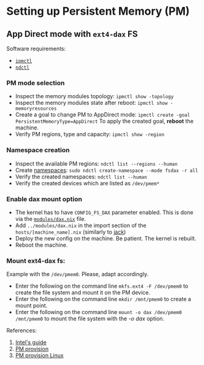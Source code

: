 # Setting up Persistent Memory (PM)

## App Direct mode with `ext4-dax` FS

Software requirements:
- [`ipmctl`](https://github.com/intel/ipmctl)
- [`ndctl`](https://github.com/pmem/ndctl)

### PM mode selection
- Inspect the memory modules topology: `ipmctl show -topology`
- Inspect the memory modules state after reboot: `ipmctl show -memoryresources`
- Create a goal to change PM to AppDirect mode: `ipmctl create -goal PersistentMemoryType=AppDirect`
To apply the created goal, **reboot** the machine.
- Verify PM regions, type and capacity: `ipmctl show -region`

### Namespace creation
- Inspect the available PM regions: `ndctl list --regions --human`
- Create [namespaces](https://docs.pmem.io/ndctl-user-guide/ndctl-man-pages/ndctl-create-namespace): `sudo ndctl create-namespace --mode fsdax -r all`
- Verify the created namespaces: `ndctl list --human`
- Verify the created devices which are listed as `/dev/pmem*`

### Enable dax mount option
- The kernel has to have `CONFIG_FS_DAX` parameter enabled. This is done via the [`modules/dax.nix`](../modules/dax.nix) file.
- Add `../modules/dax.nix` in the import section of the `hosts/[machine_name].nix` (similarly to [jack](../hosts/jack.nix))
- Deploy the new config on the machine. Be patient. The kernel is rebuilt. 
- Reboot the machine.

### Mount ext4-dax fs:
Example with the `/dev/pmem0`. Please, adapt accordingly. 
- Enter the following on the command line `mkfs.ext4 -F /dev/pmem0` to create the file system and mount it on the PM device.
- Enter the following on the command line `mkdir /mnt/pmem0` to create a mount point.
- Enter the following on the command line `mount -o dax /dev/pmem0 /mnt/pmem0` to mount the file system with the *-o dax* option.

References:
1. [Intel's guide](https://www.intel.com/content/dam/support/us/en/documents/memory-and-storage/data-center-persistent-mem/Intel-Optane-DC-Persistent-Memory-Quick-Start-Guide.pdf)
2. [PM provision](https://www.intel.com/content/www/us/en/developer/articles/technical/qsg-intro-to-provisioning-pmem.html)
3. [PM provision Linux](https://www.intel.com/content/www/us/en/developer/articles/technical/qsg-part2-linux-provisioning-with-optane-pmem.html)
